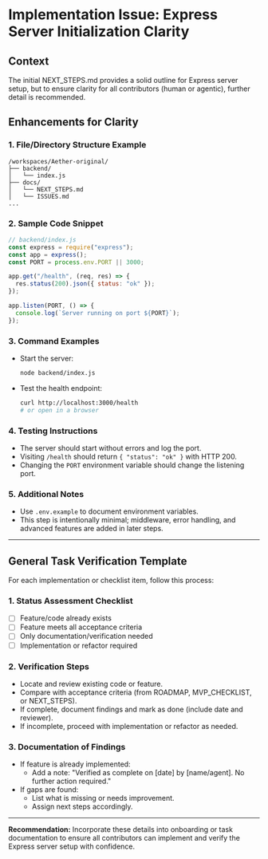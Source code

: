 # Implementation Issue: Express Server Initialization Clarity

## Context

The initial NEXT_STEPS.md provides a solid outline for Express server setup, but to ensure clarity for all contributors (human or agentic), further detail is recommended.

## Enhancements for Clarity

### 1. File/Directory Structure Example

```
/workspaces/Aether-original/
├── backend/
│   └── index.js
├── docs/
│   └── NEXT_STEPS.md
│   └── ISSUES.md
...
```

### 2. Sample Code Snippet

```js
// backend/index.js
const express = require("express");
const app = express();
const PORT = process.env.PORT || 3000;

app.get("/health", (req, res) => {
  res.status(200).json({ status: "ok" });
});

app.listen(PORT, () => {
  console.log(`Server running on port ${PORT}`);
});
```

### 3. Command Examples

- Start the server:
  ```sh
  node backend/index.js
  ```
- Test the health endpoint:
  ```sh
  curl http://localhost:3000/health
  # or open in a browser
  ```

### 4. Testing Instructions

- The server should start without errors and log the port.
- Visiting `/health` should return `{ "status": "ok" }` with HTTP 200.
- Changing the `PORT` environment variable should change the listening port.

### 5. Additional Notes

- Use `.env.example` to document environment variables.
- This step is intentionally minimal; middleware, error handling, and advanced features are added in later steps.

---

## General Task Verification Template

For each implementation or checklist item, follow this process:

### 1. Status Assessment Checklist

- [ ] Feature/code already exists
- [ ] Feature meets all acceptance criteria
- [ ] Only documentation/verification needed
- [ ] Implementation or refactor required

### 2. Verification Steps

- Locate and review existing code or feature.
- Compare with acceptance criteria (from ROADMAP, MVP_CHECKLIST, or NEXT_STEPS).
- If complete, document findings and mark as done (include date and reviewer).
- If incomplete, proceed with implementation or refactor as needed.

### 3. Documentation of Findings

- If feature is already implemented:
  - Add a note: "Verified as complete on [date] by [name/agent]. No further action required."
- If gaps are found:
  - List what is missing or needs improvement.
  - Assign next steps accordingly.

---

**Recommendation:**
Incorporate these details into onboarding or task documentation to ensure all contributors can implement and verify the Express server setup with confidence.
